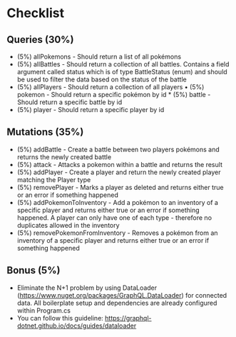 # Checklist
## Queries (30%)
* (5%) allPokemons - Should return a list of all pokémons
* (5%) allBattles - Should return a collection of all battles. Contains a field
argument called status which is of type BattleStatus (enum) and should be
used to filter the data based on the status of the battle
* (5%) allPlayers - Should return a collection of all players • (5%) pokemon - Should return a specific pokémon by id * (5%) battle - Should return a specific battle by id
* (5%) player - Should return a specific player by id
## Mutations (35%)
* (5%) addBattle - Create a battle between two players pokémons and returns the newly created battle
* (5%) attack - Attacks a pokemon within a battle and returns the result
* (5%) addPlayer - Create a player and return the newly created player matching
the Player type
* (5%) removePlayer - Marks a player as deleted and returns either true or an
error if something happened
* (5%) addPokemonToInventory - Add a pokémon to an inventory of a specific
player and returns either true or an error if something happened. A player can
only have one of each type - therefore no duplicates allowed in the inventory
* (5%) removePokemonFromInventory - Removes a pokémon from an
inventory of a specific player and returns either true or an error if something
happened
## Bonus (5%)
* Eliminate the N+1 problem by using DataLoader (https://www.nuget.org/packages/GraphQL.DataLoader) for connected data. All boilerplate setup and dependencies are already configured within Program.cs
* You can follow this guideline: https://graphql-dotnet.github.io/docs/guides/dataloader


